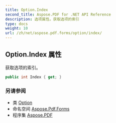 ```yaml
---
title: Option.Index
second_title: Aspose.PDF for .NET API Reference
description: 选项属性。获取选项的索引
type: docs
weight: 10
url: /zh/net/aspose.pdf.forms/option/index/
---
```

## Option.Index 属性

获取选项的索引。

```csharp
public int Index { get; }
```

### 另请参阅

* 类 [Option](../)
* 命名空间 [Aspose.Pdf.Forms](../../../aspose.pdf.forms/)
* 程序集 [Aspose.PDF](../../../)